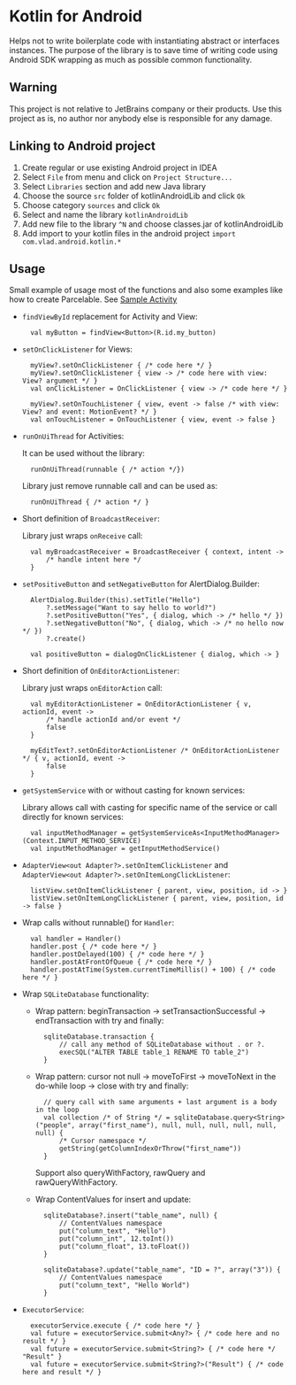 Kotlin for Android
=============

Helps not to write boilerplate code with instantiating abstract or interfaces instances.
The purpose of the library is to save time of writing code using Android SDK wrapping as much as possible
common functionality.

Warning
-------

This project is not relative to JetBrains company or their products. Use this project as is, no author nor anybody else
is responsible for any damage.

Linking to Android project
--------------------------

1. Create regular or use existing Android project in IDEA
2. Select `File` from menu and click on `Project Structure...`
3. Select `Libraries` section and add new Java library
4. Choose the source `src` folder of kotlinAndroidLib and click `Ok`
5. Choose category `sources` and click `Ok`
6. Select and name the library `kotlinAndroidLib`
7. Add new file to the library `^N` and choose classes.jar of kotlinAndroidLib
8. Add import to your kotlin files in the android project `import com.vlad.android.kotlin.*`

Usage
-----

Small example of usage most of the functions and also some examples like how to create Parcelable.
See [Sample Activity](https://github.com/vladlichonos/kotlinAndroidLib/blob/master/SampleActivity.kt)

* `findViewById` replacement for Activity and View:

        val myButton = findView<Button>(R.id.my_button)

* `setOnClickListener` for Views:

        myView?.setOnClickListener { /* code here */ }
        myView?.setOnClickListener { view -> /* code here with view: View? argument */ }
        val onClickListener = OnClickListener { view -> /* code here */ }

        myView?.setOnTouchListener { view, event -> false /* with view: View? and event: MotionEvent? */ }
        val onTouchListener = OnTouchListener { view, event -> false }

* `runOnUiThread` for Activities:

    It can be used without the library:

        runOnUiThread(runnable { /* action */})

    Library just remove runnable call and can be used as:

        runOnUiThread { /* action */ }

* Short definition of `BroadcastReceiver`:

    Library just wraps `onReceive` call:

        val myBroadcastReceiver = BroadcastReceiver { context, intent ->
            /* handle intent here */
        }

* `setPositiveButton` and `setNegativeButton` for AlertDialog.Builder:

        AlertDialog.Builder(this).setTitle("Hello")
            ?.setMessage("Want to say hello to world?")
            ?.setPositiveButton("Yes", { dialog, which -> /* hello */ })
            ?.setNegativeButton("No", { dialog, which -> /* no hello now */ })
            ?.create()

        val positiveButton = dialogOnClickListener { dialog, which -> }

* Short definition of `OnEditorActionListener`:

    Library just wraps `onEditorAction` call:

        val myEditorActionListener = OnEditorActionListener { v, actionId, event ->
            /* handle actionId and/or event */
            false
        }

        myEditText?.setOnEditorActionListener /* OnEditorActionListener */ { v, actionId, event ->
            false
        }

* `getSystemService` with or without casting for known services:

    Library allows call with casting for specific name of the service or call directly for known services:

        val inputMethodManager = getSystemServiceAs<InputMethodManager>(Context.INPUT_METHOD_SERVICE)
        val inputMethodManager = getInputMethodService()

* `AdapterView<out Adapter?>.setOnItemClickListener` and `AdapterView<out Adapter?>.setOnItemLongClickListener`:

        listView.setOnItemClickListener { parent, view, position, id -> }
        listView.setOnItemLongClickListener { parent, view, position, id -> false }

* Wrap calls without runnable() for `Handler`:

        val handler = Handler()
        handler.post { /* code here */ }
        handler.postDelayed(100) { /* code here */ }
        handler.postAtFrontOfQueue { /* code here */ }
        handler.postAtTime(System.currentTimeMillis() + 100) { /* code here */ }

* Wrap `SQLiteDatabase` functionality:

    * Wrap pattern: beginTransaction -> setTransactionSuccessful -> endTransaction with try and finally:

            sqliteDatabase.transaction {
                // call any method of SQLiteDatabase without . or ?.
                execSQL("ALTER TABLE table_1 RENAME TO table_2")
            }

    * Wrap pattern: cursor not null -> moveToFirst -> moveToNext in the do-while loop -> close with try and finally:

            // query call with same arguments + last argument is a body in the loop
            val collection /* of String */ = sqliteDatabase.query<String>("people", array("first_name"), null, null, null, null, null, null) {
                /* Cursor namespace */
                getString(getColumnIndexOrThrow("first_name"))
            }

        Support also queryWithFactory, rawQuery and rawQueryWithFactory.

    * Wrap ContentValues for insert and update:

            sqliteDatabase?.insert("table_name", null) {
                // ContentValues namespace
                put("column_text", "Hello")
                put("column_int", 12.toInt())
                put("column_float", 13.toFloat())
            }

            sqliteDatabase?.update("table_name", "ID = ?", array("3")) {
                // ContentValues namespace
                put("column_text", "Hello World")
            }

* `ExecutorService`:

        executorService.execute { /* code here */ }
        val future = executorService.submit<Any?> { /* code here and no result */ }
        val future = executorService.submit<String?> { /* code here */ "Result" }
        val future = executorService.submit<String?>("Result") { /* code here and result */ }

